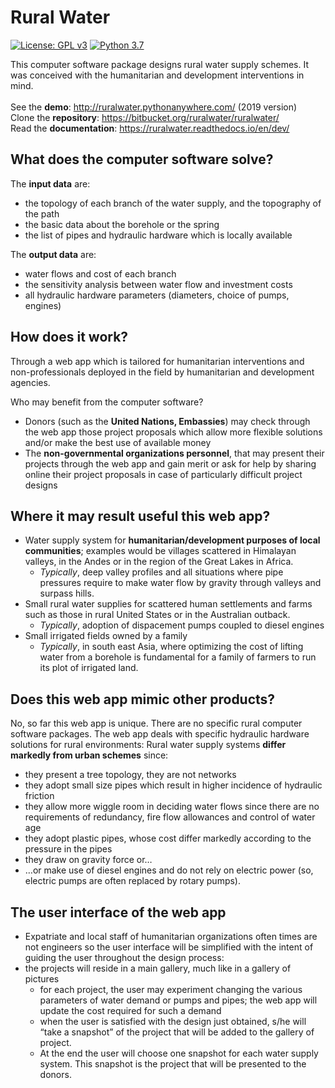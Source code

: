 # Rural Water #

[![License: GPL v3](https://img.shields.io/badge/License-GPLv3-blue.svg)](https://www.gnu.org/licenses/gpl-3.0)
[![Python 3.7](https://img.shields.io/badge/python-3.7-blue.svg)](https://www.python.org/downloads/release/python-370/)


This computer software package designs rural water supply schemes. 
It was conceived with the humanitarian and development interventions in mind.  
<br/>
See the **demo**: <http://ruralwater.pythonanywhere.com/> (2019 version)<br/> 
Clone the **repository**: <https://bitbucket.org/ruralwater/ruralwater/><br/> 
Read the **documentation**: <https://ruralwater.readthedocs.io/en/dev/><br/> 

 
## What does the computer software solve? ##

The **input data** are:
* the topology of each branch of the water supply, and the topography of the path
* the basic data about the borehole or the spring
* the list of pipes and hydraulic hardware which is locally available

The **output data** are:
* water flows and cost of each branch
* the sensitivity analysis between water flow and investment costs
* all hydraulic hardware parameters (diameters, choice of pumps, engines)


## How does it work? ##

Through a web app which is tailored for humanitarian interventions and 
non-professionals deployed in the field by humanitarian and development agencies.

Who may benefit from the computer software?
* Donors (such as the **United Nations, Embassies**) may check through the web 
  app those project proposals which allow more flexible solutions and/or make 
  the best use of available money
* The **non-governmental organizations personnel**, that may present their projects 
  through the web app and gain merit or ask for help by sharing online their project 
  proposals in case of particularly difficult project designs


## Where it may result useful this web app?

* Water supply system for **humanitarian/development purposes of local communities**; 
  examples would be villages scattered in Himalayan valleys, in the Andes or in the 
  region of the Great Lakes in Africa.
  * _Typically_, deep valley profiles and all situations where pipe pressures require 
    to make water flow by gravity through valleys and surpass hills.
* Small rural water supplies for scattered human settlements and farms such as those 
  in rural United States or in the Australian outback.
  * _Typically_, adoption of dispacement pumps coupled to diesel engines
* Small irrigated fields owned by a family
  * _Typically_, in south east Asia, where optimizing the cost of lifting water 
    from a  borehole is fundamental for a family of farmers to run its plot of 
    irrigated land.


## Does this web app mimic other products?

No, so far this web app is unique. There are no specific rural computer software packages.
The web app deals with specific hydraulic hardware solutions for rural environments:
Rural water supply systems **differ markedly from urban schemes** since:
* they present a tree topology, they are not networks
* they adopt small size pipes which result in higher incidence of hydraulic friction
* they allow more wiggle room in deciding water flows since there are no requirements of redundancy, fire flow allowances and control of water age
* they adopt plastic pipes, whose cost differ markedly according to the pressure in the pipes
* they draw on gravity force or…
* …or make use of diesel engines and do not rely on electric power (so, electric pumps are often replaced by rotary pumps).


## The user interface of the web app

* Expatriate and local staff of humanitarian organizations often times are not engineers so the user interface will be simplified with the intent of guiding the user throughout the design process:
* the projects will reside in a main gallery, much like in a gallery of pictures
  * for each project, the user may experiment changing the various parameters of water demand or pumps and pipes; the web app will update the cost required for such a demand
  * when the user is satisfied with the design just obtained, s/he will “take a snapshot” of the project that will be added to the gallery of project.
  * At the end the user will choose one snapshot for each water supply system. This snapshot is the project that will be presented to the donors.

